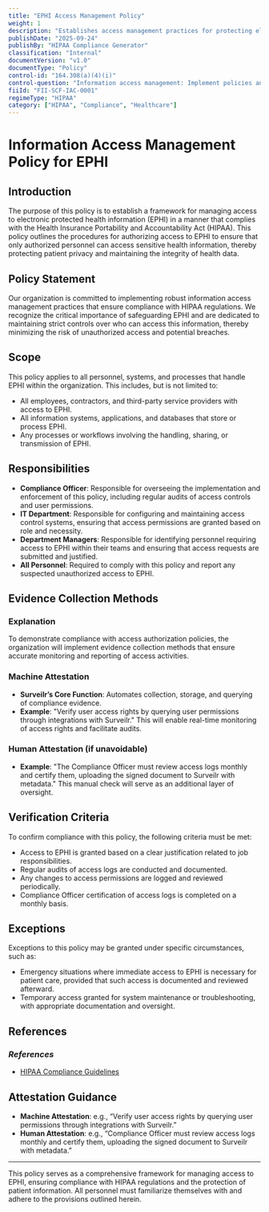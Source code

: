 ```yaml
---
title: "EPHI Access Management Policy"
weight: 1
description: "Establishes access management practices for protecting electronic protected health information in compliance with HIPAA regulations."
publishDate: "2025-09-24"
publishBy: "HIPAA Compliance Generator"
classification: "Internal"
documentVersion: "v1.0"
documentType: "Policy"
control-id: "164.308(a)(4)(i)"
control-question: "Information access management: Implement policies and procedures for authorizing access to EPHI that are consistent with the applicable requirements of subpart E of this part."
fiiId: "FII-SCF-IAC-0001"
regimeType: "HIPAA"
category: ["HIPAA", "Compliance", "Healthcare"]
---
```


# Information Access Management Policy for EPHI

## Introduction  
The purpose of this policy is to establish a framework for managing access to electronic protected health information (EPHI) in a manner that complies with the Health Insurance Portability and Accountability Act (HIPAA). This policy outlines the procedures for authorizing access to EPHI to ensure that only authorized personnel can access sensitive health information, thereby protecting patient privacy and maintaining the integrity of health data.

## Policy Statement  
Our organization is committed to implementing robust information access management practices that ensure compliance with HIPAA regulations. We recognize the critical importance of safeguarding EPHI and are dedicated to maintaining strict controls over who can access this information, thereby minimizing the risk of unauthorized access and potential breaches.

## Scope  
This policy applies to all personnel, systems, and processes that handle EPHI within the organization. This includes, but is not limited to:

- All employees, contractors, and third-party service providers with access to EPHI.
- All information systems, applications, and databases that store or process EPHI.
- Any processes or workflows involving the handling, sharing, or transmission of EPHI.

## Responsibilities  
- **Compliance Officer**: Responsible for overseeing the implementation and enforcement of this policy, including regular audits of access controls and user permissions.
- **IT Department**: Responsible for configuring and maintaining access control systems, ensuring that access permissions are granted based on role and necessity.
- **Department Managers**: Responsible for identifying personnel requiring access to EPHI within their teams and ensuring that access requests are submitted and justified.
- **All Personnel**: Required to comply with this policy and report any suspected unauthorized access to EPHI.

## Evidence Collection Methods  
### Explanation  
To demonstrate compliance with access authorization policies, the organization will implement evidence collection methods that ensure accurate monitoring and reporting of access activities.

### Machine Attestation  
- **Surveilr’s Core Function**: Automates collection, storage, and querying of compliance evidence.  
- **Example**: "Verify user access rights by querying user permissions through integrations with Surveilr." This will enable real-time monitoring of access rights and facilitate audits.

### Human Attestation (if unavoidable)  
- **Example**: "The Compliance Officer must review access logs monthly and certify them, uploading the signed document to Surveilr with metadata." This manual check will serve as an additional layer of oversight.

## Verification Criteria  
To confirm compliance with this policy, the following criteria must be met:

- Access to EPHI is granted based on a clear justification related to job responsibilities.
- Regular audits of access logs are conducted and documented.
- Any changes to access permissions are logged and reviewed periodically.
- Compliance Officer certification of access logs is completed on a monthly basis.

## Exceptions  
Exceptions to this policy may be granted under specific circumstances, such as:

- Emergency situations where immediate access to EPHI is necessary for patient care, provided that such access is documented and reviewed afterward.
- Temporary access granted for system maintenance or troubleshooting, with appropriate documentation and oversight.

## References  
### _References_  
- [HIPAA Compliance Guidelines](https://www.hhs.gov/hipaa/for-professionals/privacy/laws-regulations/index.html)

## Attestation Guidance  
- **Machine Attestation**: e.g., “Verify user access rights by querying user permissions through integrations with Surveilr.”  
- **Human Attestation**: e.g., “Compliance Officer must review access logs monthly and certify them, uploading the signed document to Surveilr with metadata.”

---

This policy serves as a comprehensive framework for managing access to EPHI, ensuring compliance with HIPAA regulations and the protection of patient information. All personnel must familiarize themselves with and adhere to the provisions outlined herein.